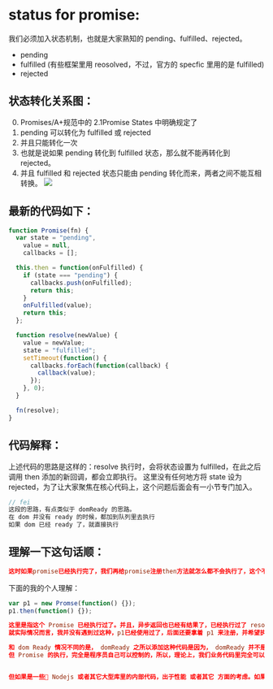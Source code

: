 # status for promise:

我们必须加入状态机制，也就是大家熟知的 pending、fulfilled、rejected。

- pending
- fulfilled (有些框架里用 reosolved，不过，官方的 specfic 里用的是 fulfilled)
- rejected

## 状态转化关系图：

0. Promises/A+规范中的 2.1Promise States 中明确规定了
1. pending 可以转化为 fulfilled 或 rejected
1. 并且只能转化一次
1. 也就是说如果 pending 转化到 fulfilled 状态，那么就不能再转化到 rejected。
1. 并且 fulfilled 和 rejected 状态只能由 pending 转化而来，两者之间不能互相转换。
   ![](https://ws1.sinaimg.cn/large/006tNbRwgy1fwq4wq33ogj30is07m0sw.jpg)

## 最新的代码如下：

```js
function Promise(fn) {
  var state = "pending",
    value = null,
    callbacks = [];

  this.then = function(onFulfilled) {
    if (state === "pending") {
      callbacks.push(onFulfilled);
      return this;
    }
    onFulfilled(value);
    return this;
  };

  function resolve(newValue) {
    value = newValue;
    state = "fulfilled";
    setTimeout(function() {
      callbacks.forEach(function(callback) {
        callback(value);
      });
    }, 0);
  }

  fn(resolve);
}
```

## 代码解释：

上述代码的思路是这样的：resolve 执行时，会将状态设置为 fulfilled，在此之后调用 then 添加的新回调，都会立即执行。
这里没有任何地方将 state 设为 rejected，为了让大家聚焦在核心代码上，这个问题后面会有一小节专门加入。

```js
// fei
这段的思路，有点类似于 domReady 的思路。
在 dom 并没有 ready 的时候，都加到队列里去执行
如果 dom 已经 ready 了，就直接执行
```

## 理解一下这句话顺：

```conf
这时如果promise已经执行完了，我们再给promise注册then方法就怎么都不会执行了，这个不符合预期，所以才会加入状态这种东西。更新过的代码如下
```

下面的我的个人理解：

```js
var p1 = new Promse(function() {});
p1.then(function() {});
```

```conf
这里是指这个 Promise 已经执行过了。并且，异步返回也已经有结果了，已经执行过了 resolve 方法了的情况。
就实际情况而言，我并没有遇到过这种，p1已经使用过了，后面还要拿着 p1 来注册，并希望执行的情况。

和 dom Ready 情况不同的是， domReady 之所以添加这种代码是因为， domReady 并不是由我们自己控制的。
但 Promise 的执行，完全是程序员自己可以控制的，所以，理论上，我们业务代码里完全可以遵循 `先注册，后使用` 的原则，来使用 Promise，这里的状态机制并不是必须的。


但如果是一些 Nodejs 或者其它大型库里的内部代码，出于性能 或者其它 方面的考虑。如果复用 promise,免得多new Promise 对象的情况，可能会出现这种。所以，加入状态机制，完全是出于框架的逻辑严密性来考虑的。如果单从业务代码的角度去考虑，这种意义不是特别的大。
```
